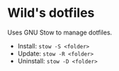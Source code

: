 # Wild's dotfiles

Uses GNU Stow to manage dotfiles.

- Install: `stow -S <folder>`
- Update: `stow -R <folder>`
- Uninstall: `stow -D <folder>`